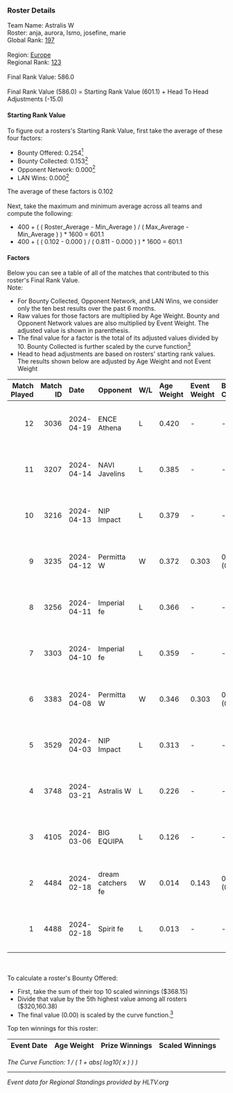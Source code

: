 ### Roster Details<br />
Team Name: Astralis W<br />
Roster: anja, aurora, Ismo, josefine, marie<br />
Global Rank: [197](../../standings_global_2024_08_14.md)<br />
<br />
Region: [Europe]( ../../standings_europe_2024_08_14.md)<br />
Regional Rank: [123]( ../../standings_europe_2024_08_14.md)<br />
<br />
Final Rank Value:  586.0<br />
<br />
Final Rank Value (586.0) = Starting Rank Value (601.1) + Head To Head Adjustments (-15.0)<br />

#### Starting Rank Value<br />
To figure out a rosters's Starting Rank Value, first take the average of these four factors:<br />
- Bounty Offered: 0.254[<sup>1</sup>](#table2)
- Bounty Collected: 0.153[<sup>2</sup>](#table1)
- Opponent Network: 0.000[<sup>2</sup>](#table1)
- LAN Wins: 0.000[<sup>2</sup>](#table1)

The average of these factors is 0.102<br />
<br />
Next, take the maximum and minimum average across all teams and compute the following:<br />
- 400 + ( ( Roster_Average - Min_Average ) / ( Max_Average - Min_Average ) ) * 1600 = 601.1
- 400 + ( ( 0.102 - 0.000 ) / ( 0.811 - 0.000 ) ) * 1600 = 601.1


#### Factors<br />
Below you can see a table of all of the matches that contributed to this roster's Final Rank Value.<br />
Note:<br />

- For Bounty Collected, Opponent Network, and LAN Wins, we consider only the ten best results over the past 6 months.
- Raw values for those factors are multiplied by Age Weight. Bounty and Opponent Network values are also multiplied by Event Weight. The adjusted value is shown in parenthesis.
- The final value for a factor is the total of its adjusted values divided by 10. Bounty Collected is further scaled by the curve function[<sup>3</sup>](#curveFunction)
- Head to head adjustments are based on rosters' starting rank values. The results shown below are adjusted by Age Weight and not Event Weight
<span id="table1"></span><br />


| Match Played | Match ID | Date       | Opponent          | W/L | Age Weight | Event Weight | Bounty Collected | Opponent Network | LAN Wins  | H2H Adj. | Roster                              |
| -: | -: | :- | :- | :- | :- | :- | :- | :- | :- | -: | :- |
|           12 |     3036 | 2024-04-19 | ENCE Athena       | L   | 0.420      | -            | -                | -                | -         |    -6.07 | anja, aurora, Ismo, josefine, marie |
|           11 |     3207 | 2024-04-14 | NAVI Javelins     | L   | 0.385      | -            | -                | -                | -         |    -3.08 | anja, aurora, Ismo, josefine, marie |
|           10 |     3216 | 2024-04-13 | NIP Impact        | L   | 0.379      | -            | -                | -                | -         |    -4.05 | anja, aurora, Ismo, josefine, marie |
|            9 |     3235 | 2024-04-12 | Permitta W        | W   | 0.372      | 0.303        | 0.000 (0.000)    | 0.014 (0.002)    | 0 (0.000) |     4.26 | anja, aurora, Ismo, josefine, marie |
|            8 |     3256 | 2024-04-11 | Imperial fe       | L   | 0.366      | -            | -                | -                | -         |    -1.11 | anja, aurora, Ismo, josefine, marie |
|            7 |     3303 | 2024-04-10 | Imperial fe       | L   | 0.359      | -            | -                | -                | -         |    -1.10 | anja, aurora, Ismo, josefine, marie |
|            6 |     3383 | 2024-04-08 | Permitta W        | W   | 0.346      | 0.303        | 0.000 (0.000)    | 0.014 (0.001)    | 0 (0.000) |     3.94 | anja, aurora, Ismo, josefine, marie |
|            5 |     3529 | 2024-04-03 | NIP Impact        | L   | 0.313      | -            | -                | -                | -         |    -3.56 | anja, aurora, Ismo, josefine, marie |
|            4 |     3748 | 2024-03-21 | Astralis W        | L   | 0.226      | -            | -                | -                | -         |    -3.15 | anja, aurora, Ismo, josefine, marie |
|            3 |     4105 | 2024-03-06 | BIG EQUIPA        | L   | 0.126      | -            | -                | -                | -         |    -1.23 | anja, aurora, Ismo, josefine, marie |
|            2 |     4484 | 2024-02-18 | dream catchers fe | W   | 0.014      | 0.143        | 0.015 (0.000)    | 0.201 (0.000)    | 0 (0.000) |     0.28 | anja, aurora, Ismo, josefine, marie |
|            1 |     4488 | 2024-02-18 | Spirit fe         | L   | 0.013      | -            | -                | -                | -         |    -0.17 | anja, aurora, Ismo, josefine, marie |

<br />
<span id="table2"></span><br />
To calculate a roster's Bounty Offered:<br />

- First, take the sum of their top 10 scaled winnings ($368.15)
- Divide that value by the 5th highest value among all rosters ($320,160.38)
- The final value (0.00) is scaled by the curve function.[<sup>3</sup>](#curveFunction)

Top ten winnings for this roster:<br />

| Event Date | Age Weight | Prize Winnings | Scaled Winnings |
| :- | -: | :- | :- |


<span id="curveFunction"></span>_The Curve Function: 1 / ( 1 + abs( log10( x ) ) )_<br />

---
_Event data for Regional Standings provided by HLTV.org_<br />
